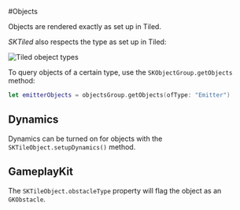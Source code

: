 #Objects

Objects are rendered exactly as set up in Tiled. 

*SKTiled* also respects the type as set up in Tiled:


![Tiled obeject types](https://github.com/mfessenden/SKTiled/blob/master/docs/img/object_types.png)


To query objects of a certain type, use the `SKObjectGroup.getObjects` method:

```swift
let emitterObjects = objectsGroup.getObjects(ofType: "Emitter")
 ```

## Dynamics

Dynamics can be turned on for objects with the `SKTileObject.setupDynamics()` method.

## GameplayKit

The `SKTileObject.obstacleType` property will flag the object as an `GKObstacle`.